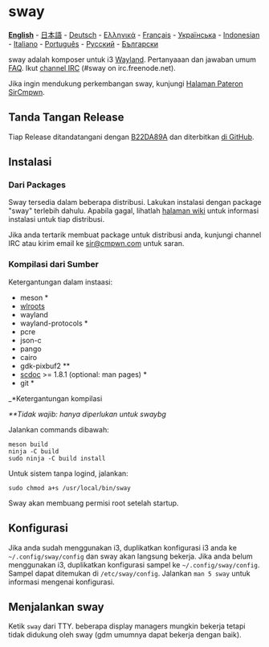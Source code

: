 # sway

[**English**](https://github.com/swaywm/sway/blob/master/README.md#sway--) - [日本語](https://github.com/swaywm/sway/blob/master/README.ja.md#sway--) - [Deutsch](https://github.com/swaywm/sway/blob/master/README.de.md#sway--) - [Ελληνικά](https://github.com/swaywm/sway/blob/master/README.el.md#sway--) - [Français](https://github.com/swaywm/sway/blob/master/README.fr.md#sway--) - [Українська](https://github.com/swaywm/sway/blob/master/README.uk.md#sway--) - [Indonesian](https://github.com/swaywm/sway/blob/master/README.id.md#sway--) - [Italiano](https://github.com/swaywm/sway/blob/master/README.it.md#sway--) - [Português](https://github.com/swaywm/sway/blob/master/README.pt.md#sway--) -
[Русский](https://github.com/swaywm/sway/blob/master/README.ru.md#sway--) - [Български](https://github.com/swaywm/sway/blob/master/README.bg.md#sway--)

sway adalah komposer untuk i3 [Wayland](http://wayland.freedesktop.org/).
Pertanyaaan dan jawaban umum [FAQ](https://github.com/swaywm/sway/wiki). Ikut [channel
 IRC](http://webchat.freenode.net/?channels=sway&uio=d4) (#sway on
irc.freenode.net).

Jika ingin mendukung perkembangan sway, kunjungi [Halaman Pateron SirCmpwn](https://patreon.com/sircmpwn).

## Tanda Tangan Release

Tiap Release ditandatangani dengan [B22DA89A](http://pgp.mit.edu/pks/lookup?op=vindex&search=0x52CB6609B22DA89A)
dan diterbitkan [di GitHub](https://github.com/swaywm/sway/releases).

## Instalasi

### Dari Packages

Sway tersedia dalam beberapa distribusi. Lakukan instalasi dengan package "sway" terlebih dahulu. 
Apabila gagal, lihatlah [halaman wiki](https://github.com/swaywm/sway/wiki/Unsupported-packages)
untuk informasi instalasi untuk tiap distribusi.

Jika anda tertarik membuat package untuk distribusi anda, kunjungi channel IRC
atau kirim email ke sir@cmpwn.com untuk saran.

### Kompilasi dari Sumber

Ketergantungan dalam instaasi:

* meson \*
* [wlroots](https://github.com/swaywm/wlroots)
* wayland
* wayland-protocols \*
* pcre
* json-c
* pango
* cairo
* gdk-pixbuf2 \*\*
* [scdoc](https://git.sr.ht/~sircmpwn/scdoc) >= 1.8.1 (optional: man pages) \*
* git \*

_\*Ketergantungan kompilasi

_\*\*Tidak wajib: hanya diperlukan untuk swaybg_

Jalankan commands dibawah:

    meson build
    ninja -C build
    sudo ninja -C build install

Untuk sistem tanpa logind, jalankan:

    sudo chmod a+s /usr/local/bin/sway

Sway akan membuang permisi root setelah startup.

## Konfigurasi

Jika anda sudah menggunakan i3, duplikatkan konfigurasi i3 anda ke `~/.config/sway/config` dan sway akan langsung bekerja. 
Jika anda belum menggunakan i3, duplikatkan konfigurasi sampel ke
`~/.config/sway/config`. Sampel dapat ditemukan di `/etc/sway/config`.
Jalankan `man 5 sway` untuk informasi mengenai konfigurasi.

## Menjalankan sway

Ketik `sway` dari TTY. beberapa display managers mungkin bekerja tetapi tidak didukung oleh
sway (gdm umumnya dapat bekerja dengan baik).
